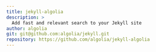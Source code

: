 ```yaml
---
title: jekyll-algolia
description: >
  Add fast and relevant search to your Jekyll site
author: algolia
git: git@github.com:algolia/jekyll.git
repository: https://github.com/algolia/jekyll-algolia
---
```

